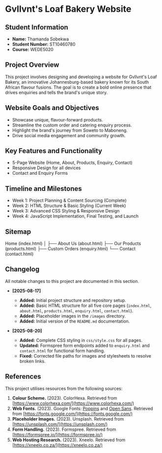 # Gvllvnt's Loaf Bakery Website

## Student Information
- **Name:** Thamanda Sobekwa
- **Student Number:** ST10460780
- **Course:** WEDE5020

## Project Overview
This project involves designing and developing a website for Gvllvnt's Loaf Bakery, an innovative Johannesburg-based bakery known for its South African flavour fusions. The goal is to create a bold online presence that drives enquiries and tells the brand's unique story.

## Website Goals and Objectives
- Showcase unique, flavour-forward products.
- Streamline the custom order and catering enquiry process.
- Highlight the brand's journey from Soweto to Maboneng.
- Drive social media engagement and community growth.

## Key Features and Functionality
- 5-Page Website (Home, About, Products, Enquiry, Contact)
- Responsive Design for all devices
- Contact and Enquiry Forms

## Timeline and Milestones
- Week 1: Project Planning & Content Sourcing (Complete)
- Week 2: HTML Structure & Basic Styling (Current Week)
- Week 3: Advanced CSS Styling & Responsive Design
- Week 4: JavaScript Implementation, Final Testing, and Launch

## Sitemap
Home (index.html)
│
├── About Us (about.html)
├── Our Products (products.html)
├── Custom Orders (enquiry.html)
└── Contact (contact.html)

## Changelog
All notable changes to this project are documented in this section.

- **[2025-08-17]**
  - **Added:** Initial project structure and repository setup.
  - **Added:** Basic HTML structure for all five core pages (`index.html`, `about.html`, `products.html`, `enquiry.html`, `contact.html`).
  - **Added:** Placeholder images in the `/images` directory.
  - **Added:** Initial version of the `README.md` documentation.

- **[2025-08-20]**
  - **Added:** Complete CSS styling in `css/style.css` for all pages.
  - **Updated:** Formspree form endpoints added to `enquiry.html` and `contact.html` for functional form handling.
  - **Fixed:** Corrected file paths for images and stylesheets to resolve broken links.

## References
This project utilises resources from the following sources:

1.  **Colour Scheme.** (2023). ColorHexa. Retrieved from [https://www.colorhexa.com/](https://www.colorhexa.com/)
2.  **Web Fonts.** (2023). Google Fonts: [Poppins](https://fonts.google.com/specimen/Poppins) and [Open Sans](https://fonts.google.com/specimen/Open+Sans). Retrieved from [https://fonts.google.com/](https://fonts.google.com/)
3.  **Placeholder Images.** (2023). Unsplash. Retrieved from [https://unsplash.com/](https://unsplash.com/)
4.  **Form Handling.** (2023). Formspree. Retrieved from [https://formspree.io/](https://formspree.io/)
5.  **Web Hosting Research.** (2023). Xneelo. Retrieved from [https://xneelo.co.za/](https://xneelo.co.za/)